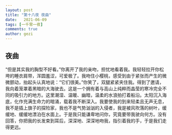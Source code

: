 ```yaml
---
layout: post
title: "第十八夜 夜曲"
date:   2021-06-09
tags: [一千零一夜]
comments: true
author: gezi
---
```


<!-- more -->

## 夜曲

“但是其实我的胸型不好看。”你离开了我的亲吻，担忧地看着我。我轻轻拉开你松垮的睡衣肩带，浑圆羞涩，可爱极了。我吻住小樱桃，感受到由于紧张而产生的微微颤动，抬起头认真地说：“它们很美。”你笑了，双腿紧紧夹住我。得到了邀请，我向着笼罩着黑暗的大海驶去。这是一个拥有着与高山上纯粹而晶莹的寒冷完全不同的吸引力的地方。这里潮湿、温暖、幽暗，温柔的水浪拍打着船沿。太阳沉入海底，化作充满生命力的暗涌，载着我不断深入。我要使我的到来轻柔且无声无息，我不是插上旗子的探险家，我也不是气势汹汹的入侵者，我是被风吹落的树叶，缓缓地、缓缓地漂泊在水面上。于是我只能谦卑地问你，究竟要带我驶向何方。没有回答，你把我的长发束到耳后，深深地、深深地吻我，指引着我的手，于是我们走得更远。
